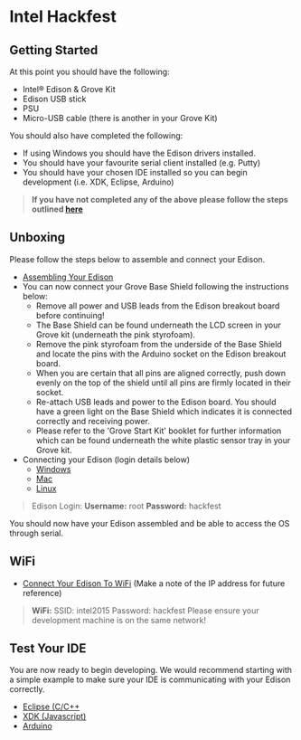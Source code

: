 # Intel Hackfest

## Getting Started

At this point you should have the following:

* Intel® Edison & Grove Kit
* Edison USB stick
* PSU
* Micro-USB cable (there is another in your Grove Kit)

You should also have completed the following:

* If using Windows you should have the Edison drivers installed.
* You should have your favourite serial client installed (e.g. Putty)
* You should have your chosen IDE installed so you can begin development (i.e. XDK, Eclipse, Arduino)

> <strong>If you have not completed any of the above please follow the steps outlined [here](Setup.md)</strong>

## Unboxing
Please follow the steps below to assemble and connect your Edison.

* [Assembling Your Edison](https://software.intel.com/en-us/articles/intel-edison-arduino-expansion-board-assembly)
* You can now connect your Grove Base Shield following the instructions below:
	- Remove all power and USB leads from the Edison breakout board before continuing!
	- The Base Shield can be found underneath the LCD screen in your Grove kit (underneath the pink styrofoam).
	- Remove the pink styrofoam from the underside of the Base Shield and locate the pins with the Arduino socket on the Edison breakout board.
	- When you are certain that all pins are aligned correctly, push down evenly on the top of the shield until all pins are firmly located in their socket.
	- Re-attach USB leads and power to the Edison board. You should have a green light on the Base Shield which indicates it is connected correctly and receiving power.
	- Please refer to the 'Grove Start Kit' booklet for further information which can be found underneath the white plastic sensor tray in your Grove kit.
* Connecting your Edison (login details below)
    - [Windows](https://software.intel.com/en-us/articles/getting-started-with-the-intel-edison-board-on-windows#terminal)
    - [Mac](https://software.intel.com/en-us/articles/getting-started-with-the-intel-edison-board-on-mac#terminall)
    - [Linux](https://software.intel.com/en-us/articles/getting-started-with-the-intel-edison-board-on-linux#terminal)

> Edison Login:    <strong>Username:</strong> root  <strong>Password:</strong> hackfest

You should now have your Edison assembled and be able to access the OS through serial.

## WiFi
* [Connect Your Edison To WiFi](https://software.intel.com/en-us/articles/intel-edison-getting-started-wifi) (Make a note of the IP address for future reference)

> <strong>WiFi:</strong> SSID: intel2015 Password: hackfest
> Please ensure your development machine is on the same network!

## Test Your IDE
You are now ready to begin developing. We would recommend starting with a simple example to make sure your IDE is communicating with your Edison correctly.
* [Eclipse (C/C++](https://software.intel.com/en-us/articles/getting-started-with-eclipse-on-intel-iot-platforms#launch)
* [XDK (Javascript)](https://software.intel.com/en-us/articles/getting-started-with-intel-xdk-iot-edition-on-intel-iot-platforms#launch)
* [Arduino](https://software.intel.com/en-us/articles/intel-iot-platforms-blink-led-arduino-ide)
